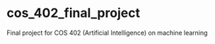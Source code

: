 cos_402_final_project
=====================

Final project for COS 402 (Artificial Intelligence) on machine learning
